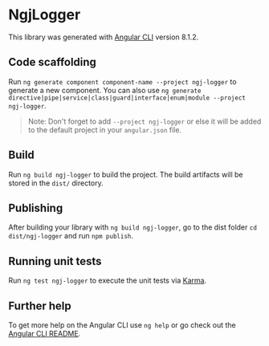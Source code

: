 # NgjLogger

This library was generated with [Angular CLI](https://github.com/angular/angular-cli) version 8.1.2.

## Code scaffolding

Run `ng generate component component-name --project ngj-logger` to generate a new component. You can also use `ng generate directive|pipe|service|class|guard|interface|enum|module --project ngj-logger`.
> Note: Don't forget to add `--project ngj-logger` or else it will be added to the default project in your `angular.json` file. 

## Build

Run `ng build ngj-logger` to build the project. The build artifacts will be stored in the `dist/` directory.

## Publishing

After building your library with `ng build ngj-logger`, go to the dist folder `cd dist/ngj-logger` and run `npm publish`.

## Running unit tests

Run `ng test ngj-logger` to execute the unit tests via [Karma](https://karma-runner.github.io).

## Further help

To get more help on the Angular CLI use `ng help` or go check out the [Angular CLI README](https://github.com/angular/angular-cli/blob/master/README.md).
